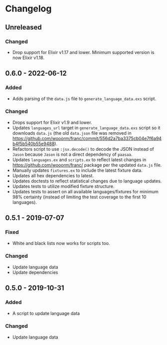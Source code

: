 # Changelog

## Unreleased

### Changed

- Drop support for Elixir v1.17 and lower. Minimum supported version is now Elixir v1.18.

## 0.6.0 - 2022-06-12

### Added

- Adds parsing of the `data.js` file to `generate_language_data.exs` script.

### Changed

- Drops support for Elixir v1.9 and lower.
- Updates `languages_url` target in `generate_language_data.exs` script so it downloads `data.js` (the old `data.json` file was removed in <https://github.com/wooorm/franc/commit/556d2a7ba3375cb04e7f6a94b4f5b540b55e9488>).
- Refactors script to use `:jsx.decode()` to decode the JSON instead of `Jason` because `Jason` is not a direct dependency of `paasaa`.
- Updates `languages.ex` and `scripts.ex` to reflect latest changes in <https://github.com/wooorm/franc/> package per the updated `data.js` file.
- Manually updates `fixtures.ex` to include the latest fixture data.
- Updates all hex dependencies to latest.
- Updates doctests to reflect statistical changes due to language updates.
- Updates tests to utilize modified fixture structure.
- Updates tests to assert on all available languages/fixtures for minimum 98% certainty (instead of limiting the test coverage to the first 10 languages).

## 0.5.1 - 2019-07-07

### Fixed

- White and black lists now works for scripts too.

### Changed

- Update language data
- Update dependencies

## 0.5.0 - 2019-10-31

### Added

- A script to update language data

### Changed

- Update language data
